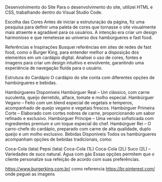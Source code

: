 Desenvolvimento do Site
Para o desenvolvimento do site, utilizei HTML e CSS, trabalhando dentro do Visual Studio Code.

Escolha das Cores
Antes de iniciar a estruturação da página, fiz uma pesquisa para definir uma paleta de cores que tornasse o site visualmente mais atraente e agradável para os usuários. A intenção era criar um design harmonioso e que remetesse ao universo dos hambúrgueres e fast food.

Referências e Inspirações
Busquei referências em sites de redes de fast food, como o Burger King, para entender melhor a disposição dos elementos em um cardápio digital. Analisei o uso de cores, fontes e imagens para criar um design intuitivo e envolvente, garantindo uma experiência de navegação fluida para o usuário.

 Estrutura do Cardápio
O cardápio do site conta com diferentes opções de hambúrgueres e bebidas.

Hambúrgueres Disponíveis
Hambúrguer Real – Um clássico, com carne suculenta, queijo derretido, alface, tomate e molho especial.
Hambúrguer Vegano – Feito com um blend especial de vegetais e temperos, acompanhado de queijo vegano e vegetais frescos.
Hambúrguer Primeira Corte – Elaborado com cortes nobres de carne, proporcionando um sabor refinado e exclusivo.
Hambúrguer Príncipe – Uma versão sofisticada com ingredientes premium e um toque especial do chef.
Hambúrguer Rei – O carro-chefe do cardápio, preparado com carne de alta qualidade, duplo queijo e um molho exclusivo.
Bebidas Disponíveis
Todos os hambúrgueres acompanham opções de bebidas tradicionais, como:

Coca-Cola (lata)
Pepsi (lata)
Coca-Cola (1L)
Coca-Cola (2L)
Suco (2L) – Variedades de suco natural.
Água com gás
Essas opções permitem que o cliente personalize sua refeição de acordo com suas preferências.



https://www.burgerking.com.br/ como referencia
https://br.pinterest.com/  onde peguei as imagens 
